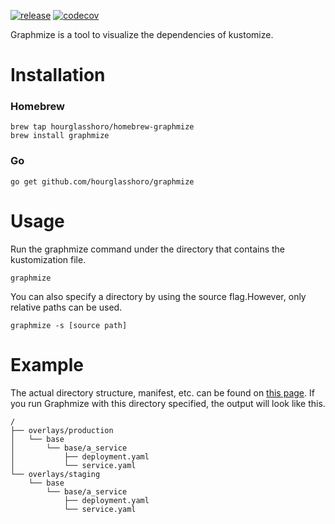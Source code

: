 [![release](https://img.shields.io/github/v/release/hourglasshoro/graphmize?logo=github&style=for-the-badge)](https://github.com/hourglasshoro/graphmize/releases) [![codecov](https://img.shields.io/codecov/c/github/hourglasshoro/graphmize?logo=codecov&style=for-the-badge&token=CRSVAM7K1W)](https://codecov.io/gh/hourglasshoro/graphmize)

Graphmize is a tool to visualize the dependencies of kustomize.

# Installation
### Homebrew
```
brew tap hourglasshoro/homebrew-graphmize
brew install graphmize
```
### Go
```
go get github.com/hourglasshoro/graphmize
```

# Usage
Run the graphmize command under the directory that contains the kustomization file.
```
graphmize
```

You can also specify a directory by using the source flag.However, only relative paths can be used.
```
graphmize -s [source path]
```

# Example
The actual directory structure, manifest, etc. can be found on [this page](https://github.com/hourglasshoro/graphmize/tree/master/docs/example).
If you run Graphmize with this directory specified, the output will look like this.

```
/
├── overlays/production
│   └── base
│       └── base/a_service
│           ├── deployment.yaml
│           └── service.yaml
└── overlays/staging
    └── base
        └── base/a_service
            ├── deployment.yaml
            └── service.yaml

```